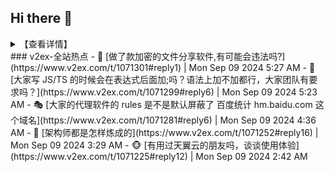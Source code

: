 ## Hi there 👋

<!--
**dkyg666/dkyg666** is a ✨ _special_ ✨ repository because its `README.md` (this file) appears on your GitHub profile.

Here are some ideas to get you started:

- 🔭 I’m currently working on ...
- 🌱 I’m currently learning ...
- 👯 I’m looking to collaborate on ...
- 🤔 I’m looking for help with ...
- 💬 Ask me about ...
- 📫 How to reach me: ...
- 😄 Pronouns: ...
- ⚡ Fun fact: ...
-->
<details>
  <summary>【查看详情】</summary>
<!-- BLOG-POST-LIST:START -->
- 🦩 [cloudflare worker 搭建一个 Docker 镜像源](http://blog.1996099.xyz/archives/cloudflare-worker-da-jian-yi-ge-docker-jing-xiang-zhan) 

- 🚦 [Docker配置网络代理](http://blog.1996099.xyz/archives/dockerpei-zhi-wang-luo-dai-li) 

- 🫶 [OpenWrt 安装nginx 模块化部署](http://blog.1996099.xyz/archives/openwrt-an-zhuang-nginx-mo-kuai-hua-bu-shu) 

- 🦄 [Ubuntu编译Openwrt](http://blog.1996099.xyz/archives/ubuntuzi-bian-yi-openwrt) 

- 🐻 [OpenWrt overlay磁盘扩容](http://blog.1996099.xyz/archives/openwrt-overlay) 

- 🤖 [CentOS 7 安装Docker环境](http://blog.1996099.xyz/archives/centos-docker) 
<!-- BLOG-POST-LIST:END -->
  </details>
### v2ex-全站热点
<!-- v2ex:START -->
- 🥸 [做了款加密的文件分享软件,有可能会违法吗?](https://www.v2ex.com/t/1071301#reply1) | Mon Sep 09 2024 5:27 AM
- 🤗 [大家写 JS/TS 的时候会在表达式后面加;吗？语法上加不加都行，大家团队有要求吗？](https://www.v2ex.com/t/1071299#reply6) | Mon Sep 09 2024 5:23 AM
- 🎭 [大家的代理软件的 rules 是不是默认屏蔽了 百度统计 hm.baidu.com 这个域名](https://www.v2ex.com/t/1071281#reply6) | Mon Sep 09 2024 4:36 AM
- 🥷 [架构师都是怎样炼成的](https://www.v2ex.com/t/1071252#reply16) | Mon Sep 09 2024 3:29 AM
- 🐵 [有用过天翼云的朋友吗，谈谈使用体验](https://www.v2ex.com/t/1071225#reply12) | Mon Sep 09 2024 2:42 AM<!-- v2ex:END -->
